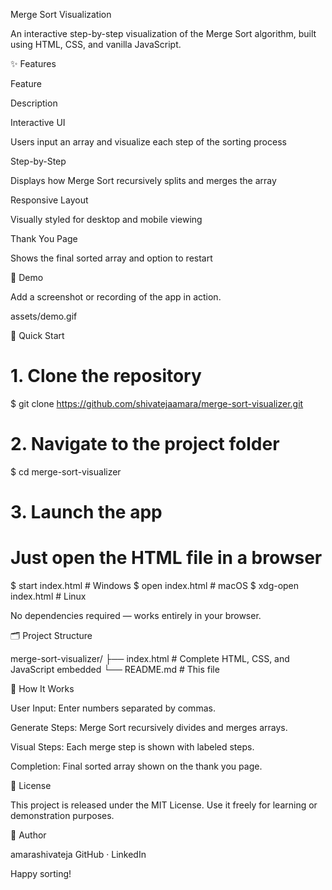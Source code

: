 Merge Sort Visualization

An interactive step-by-step visualization of the Merge Sort algorithm, built using HTML, CSS, and vanilla JavaScript.

✨ Features

Feature

Description

Interactive UI

Users input an array and visualize each step of the sorting process

Step-by-Step

Displays how Merge Sort recursively splits and merges the array

Responsive Layout

Visually styled for desktop and mobile viewing

Thank You Page

Shows the final sorted array and option to restart

📸 Demo

Add a screenshot or recording of the app in action.

assets/demo.gif

🚀 Quick Start

# 1. Clone the repository
$ git clone https://github.com/shivatejaamara/merge-sort-visualizer.git

# 2. Navigate to the project folder
$ cd merge-sort-visualizer

# 3. Launch the app
#    Just open the HTML file in a browser
$ start index.html   # Windows
$ open index.html    # macOS
$ xdg-open index.html # Linux

No dependencies required — works entirely in your browser.

🗂️ Project Structure

merge-sort-visualizer/
├── index.html       # Complete HTML, CSS, and JavaScript embedded
└── README.md        # This file

🧠 How It Works

User Input: Enter numbers separated by commas.

Generate Steps: Merge Sort recursively divides and merges arrays.

Visual Steps: Each merge step is shown with labeled steps.

Completion: Final sorted array shown on the thank you page.

📝 License

This project is released under the MIT License. Use it freely for learning or demonstration purposes.

👤 Author

amarashivateja
GitHub · LinkedIn

Happy sorting!



